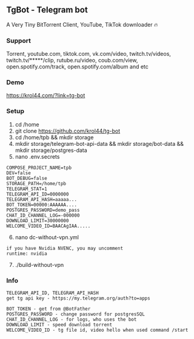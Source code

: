 ## TgBot - Telegram bot
A Very Tiny BitTorrent Client, YouTube, TikTok downloader 🔥

### Support
Torrent, youtube.com, tiktok.com,
vk.com/video, twitch.tv/videos,
twitch.tv/*****/clip, rutube.ru/video, coub.com/view,
open.spotify.com/track, open.spotify.com/album and etc

### Demo
https://krol44.com/?link=tg-bot

### Setup

1. cd /home
2. git clone https://github.com/krol44/tg-bot
3. cd /home/tpb && mkdir storage
4. mkdir storage/telegram-bot-api-data && mkdir storage/bot-data && mkdir storage/postgres-data
5. nano .env.secrets
```
COMPOSE_PROJECT_NAME=tpb
DEV=false
BOT_DEBUG=false
STORAGE_PATH=/home/tpb
TELEGRAM_STAT=1
TELEGRAM_API_ID=0000000
TELEGRAM_API_HASH=aaaaa...
BOT_TOKEN=00000:AAAAAA....
POSTGRES_PASSWORD=demo_pass
CHAT_ID_CHANNEL_LOG=-000000
DOWNLOAD_LIMIT=30000000
WELCOME_VIDEO_ID=BAACAgIAA.....
```
6. nano dc-without-vpn.yml
```
if you have Nvidia NVENC, you may uncomment
runtime: nvidia
```
7. ./build-without-vpn

### Info
```
TELEGRAM_API_ID, TELEGRAM_API_HASH
get tg api key - https://my.telegram.org/auth?to=apps
```

```
BOT_TOKEN - get from @BotFather
POSTGRES_PASSWORD - change password for postgresSQL
CHAT_ID_CHANNEL_LOG - for logs, who uses the bot
DOWNLOAD_LIMIT - speed download torrent
WELCOME_VIDEO_ID - tg file id, video hello when used command /start
```
